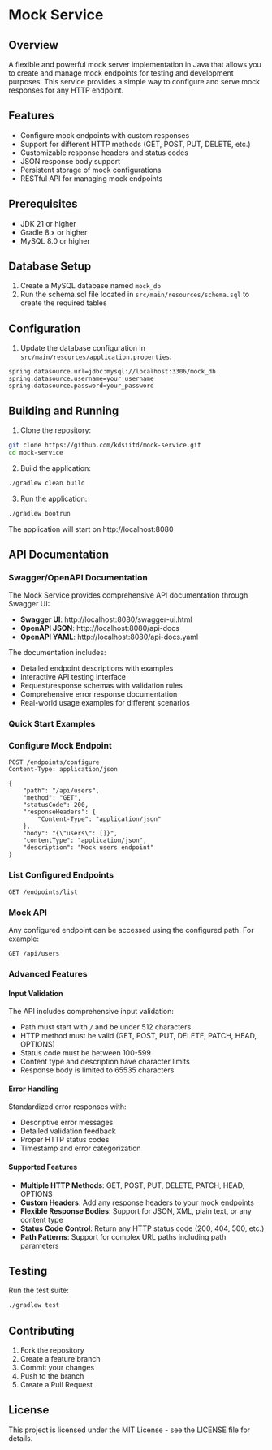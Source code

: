 # Mock Service

## Overview
A flexible and powerful mock server implementation in Java that allows you to create and manage mock endpoints for testing and development purposes. This service provides a simple way to configure and serve mock responses for any HTTP endpoint.

## Features
- Configure mock endpoints with custom responses
- Support for different HTTP methods (GET, POST, PUT, DELETE, etc.)
- Customizable response headers and status codes
- JSON response body support
- Persistent storage of mock configurations
- RESTful API for managing mock endpoints

## Prerequisites
- JDK 21 or higher
- Gradle 8.x or higher
- MySQL 8.0 or higher

## Database Setup
1. Create a MySQL database named `mock_db`
2. Run the schema.sql file located in `src/main/resources/schema.sql` to create the required tables

## Configuration
1. Update the database configuration in `src/main/resources/application.properties`:
```properties
spring.datasource.url=jdbc:mysql://localhost:3306/mock_db
spring.datasource.username=your_username
spring.datasource.password=your_password
```

## Building and Running
1. Clone the repository:
```bash
git clone https://github.com/kdsiitd/mock-service.git
cd mock-service
```

2. Build the application:
```bash
./gradlew clean build
```

3. Run the application:
```bash
./gradlew bootrun
```

The application will start on http://localhost:8080

## API Documentation

### Swagger/OpenAPI Documentation
The Mock Service provides comprehensive API documentation through Swagger UI:

- **Swagger UI**: http://localhost:8080/swagger-ui.html
- **OpenAPI JSON**: http://localhost:8080/api-docs
- **OpenAPI YAML**: http://localhost:8080/api-docs.yaml

The documentation includes:
- Detailed endpoint descriptions with examples
- Interactive API testing interface
- Request/response schemas with validation rules
- Comprehensive error response documentation
- Real-world usage examples for different scenarios

### Quick Start Examples

### Configure Mock Endpoint
```http
POST /endpoints/configure
Content-Type: application/json

{
    "path": "/api/users",
    "method": "GET",
    "statusCode": 200,
    "responseHeaders": {
        "Content-Type": "application/json"
    },
    "body": "{\"users\": []}",
    "contentType": "application/json",
    "description": "Mock users endpoint"
}
```

### List Configured Endpoints
```http
GET /endpoints/list
```

### Mock API
Any configured endpoint can be accessed using the configured path. For example:
```http
GET /api/users
```

### Advanced Features

#### Input Validation
The API includes comprehensive input validation:
- Path must start with `/` and be under 512 characters
- HTTP method must be valid (GET, POST, PUT, DELETE, PATCH, HEAD, OPTIONS)
- Status code must be between 100-599
- Content type and description have character limits
- Response body is limited to 65535 characters

#### Error Handling
Standardized error responses with:
- Descriptive error messages
- Detailed validation feedback
- Proper HTTP status codes
- Timestamp and error categorization

#### Supported Features
- **Multiple HTTP Methods**: GET, POST, PUT, DELETE, PATCH, HEAD, OPTIONS
- **Custom Headers**: Add any response headers to your mock endpoints
- **Flexible Response Bodies**: Support for JSON, XML, plain text, or any content type
- **Status Code Control**: Return any HTTP status code (200, 404, 500, etc.)
- **Path Patterns**: Support for complex URL paths including path parameters

## Testing
Run the test suite:
```bash
./gradlew test
```

## Contributing
1. Fork the repository
2. Create a feature branch
3. Commit your changes
4. Push to the branch
5. Create a Pull Request

## License
This project is licensed under the MIT License - see the LICENSE file for details.
